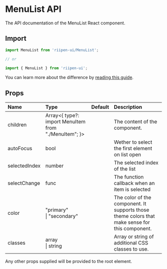 <!--- This documentation is automatically generated, do not try to edit it. -->

# MenuList API

<p class="description">The API documentation of the MenuList React component.</p>

## Import

```js
import MenuList from 'riipen-ui/MenuList';

// or

import { MenuList } from 'riipen-ui';
```

You can learn more about the difference by [reading this guide](/guides/bundle-size).

## Props

| Name | Type | Default | Description |
|:-----|:-----|:--------|:------------|
| <span class="prop-name">children</span> | <span class="prop-type">Array<{ type?: import MenuItem from "./MenuItem"; }></span> |  | The content of the component. |
| <span class="prop-name">autoFocus</span> | <span class="prop-type">bool</span> |  | Wether to select the first element on list open |
| <span class="prop-name">selectedIndex</span> | <span class="prop-type">number</span> |  | The selected index of the list |
| <span class="prop-name">selectChange</span> | <span class="prop-type">func</span> |  | The function callback when an item is selected |
| <span class="prop-name">color</span> | <span class="prop-type">"primary"<br>&#124;&nbsp;"secondary"</span> |  | The color of the component. It supports those theme colors that make sense for this component. |
| <span class="prop-name">classes</span> | <span class="prop-type">array<br>&#124;&nbsp;string</span> |  | Array or string of additional CSS classes to use. |


Any other props supplied will be provided to the root element.